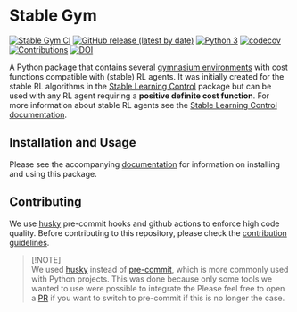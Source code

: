 # Stable Gym

[![Stable Gym CI](https://github.com/rickstaa/stable-gym/actions/workflows/stable_gym.yml/badge.svg)](https://github.com/rickstaa/stable-gym/actions/workflows/stable_gym.yml)
[![GitHub release (latest by date)](https://img.shields.io/github/v/release/rickstaa/stable-gym)](https://github.com/rickstaa/stable-gym/releases)
[![Python 3](https://img.shields.io/badge/Python->=3.8-brightgreen)](https://www.python.org/)
[![codecov](https://codecov.io/gh/rickstaa/stable-gym/branch/main/graph/badge.svg?token=RFM3OELQ3L)](https://codecov.io/gh/rickstaa/stable-gym)
[![Contributions](https://img.shields.io/badge/contributions-welcome-brightgreen.svg)](CONTRIBUTING.md)
[![DOI](https://zenodo.org/badge/287501190.svg)](https://zenodo.org/badge/latestdoi/287501190)

A Python package that contains several [gymnasium environments](https://gymnasium.farama.org/)
with cost functions compatible with (stable) RL agents. It was initially created for the stable RL
algorithms in the [Stable Learning Control](https://github.com/rickstaa/stable-learning-control) package but can be
used with any RL agent requiring a **positive definite cost function**. For more information about stable
RL agents see the [Stable Learning Control documentation](https://rickstaa.dev/stable-learning-control).

## Installation and Usage

Please see the accompanying [documentation](https://rickstaa.dev/stable-gym) for information on installing and using this package.

## Contributing

We use  [husky](https://github.com/typicode/husky) pre-commit hooks and github actions to enforce high code quality. Before contributing to this repository, please check the [contribution guidelines](CONTRIBUTING.md).

> \[!NOTE]\
> We used [husky](https://github.com/typicode/husky) instead of [pre-commit](https://pre-commit.com/), which is more commonly used with Python projects. This was done because only some tools we wanted to use were possible to integrate the Please feel free to open a [PR](https://github.com/rickstaa/stable-gym/pulls) if you want to switch to pre-commit if this is no longer the case.

